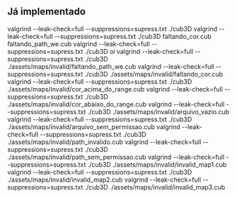 ## Já implementado

valgrind --leak-check=full --suppressions=supress.txt ./cub3D
valgrind --leak-check=full --suppressions=supress.txt ./cub3D faltando_cor.cub faltando_path_we.cub
valgrind --leak-check=full --suppressions=supress.txt ./cub3D oi
valgrind --leak-check=full --suppressions=supress.txt ./cub3D ./assets/maps/invalid/faltando_path_we.cub
valgrind --leak-check=full --suppressions=supress.txt ./cub3D ./assets/maps/invalid/faltando_cor.cub
valgrind --leak-check=full --suppressions=supress.txt ./cub3D ./assets/maps/invalid/cor_acima_do_range.cub
valgrind --leak-check=full --suppressions=supress.txt ./cub3D ./assets/maps/invalid/cor_abaixo_do_range.cub
valgrind --leak-check=full --suppressions=supress.txt ./cub3D ./assets/maps/invalid/arquivo_vazio.cub
valgrind --leak-check=full --suppressions=supress.txt ./cub3D ./assets/maps/invalid/arquivo_sem_permissao.cub
valgrind --leak-check=full --suppressions=supress.txt ./cub3D ./assets/maps/invalid/path_invalido.cub
valgrind --leak-check=full --suppressions=supress.txt ./cub3D ./assets/maps/invalid/path_sem_permissao.cub
valgrind --leak-check=full --suppressions=supress.txt ./cub3D ./assets/maps/invalid/invalid_map1.cub
valgrind --leak-check=full --suppressions=supress.txt ./cub3D ./assets/maps/invalid/invalid_map2.cub
valgrind --leak-check=full --suppressions=supress.txt ./cub3D ./assets/maps/invalid/invalid_map3.cub
